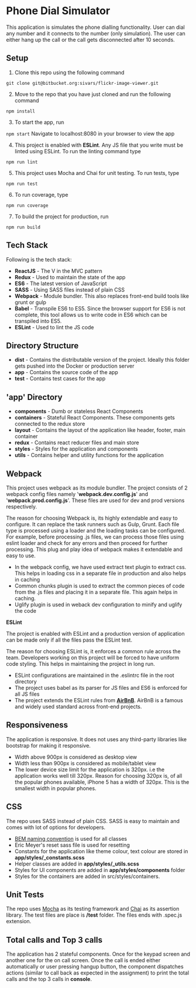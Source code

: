 Phone Dial Simulator
===================

This application is simulates the phone dialling functionality. User can dial any number and it connects to the number (only simulation). The user can either hang up the call or the call gets disconnected after 10 seconds.

Setup
-----

1)  Clone this repo using the following command

`git clone git@bitbucket.org:sivars/flickr-image-viewer.git`


2)  Move to the repo that you have just cloned and run the following command

`npm install`

3) To start the app, run

`npm start`
  Navigate to localhost:8080 in your browser to view the app

4) This project is enabled with **ESLint**. Any JS file that you write must be linted using ESLint. To run the linting command type

`npm run lint`

5) This project uses Mocha and Chai for unit testing. To run tests, type

`npm run test`

6) To run coverage, type

`npm run coverage`

7) To build the project for production, run

`npm run build`


Tech Stack
----------
Following is the tech stack:

 - **ReactJS** - The V in the MVC pattern
 - **Redux** - Used to maintain the state of the app
 - **ES6** - The latest version of JavaScript
 - **SASS** - Using SASS files instead of plain CSS
 - **Webpack** - Module bundler. This also replaces front-end build tools like grunt or gulp
 - **Babel** - Transpile ES6 to ES5. Since the browser support for ES6 is not complete, this tool allows us to write code in ES6 which can be transpiled into ES5.
 - **ESLint** - Used to lint the JS code

Directory Structure
-------------------
 - **dist** - Contains the distributable version of the project. Ideally this folder gets pushed into the Docker or production server
 - **app** - Contains the source code of the app
 - **test** - Contains test cases for the app

'app' Directory
-----------------
 - **components** - Dumb or stateless React Components
 - **containers** - Stateful React Components. These components gets connected to the redux store
 - **layout** - Contains the layout of the application like header, footer, main container
 - **redux** - Contains react reducer files and main store
 - **styles** - Styles for the application and components
 - **utils** - Contains helper and utility functions for the application

Webpack
-------
This project uses webpack as its module bundler. The project consists of 2 webpack config files namely '**webpack.dev.config.js**' and '**webpack.prod.config.js**'. These files are used for dev and prod versions respectively.

The reason for choosing Webpack is, its highly extendable and easy to configure. It can replace the task runners such as Gulp, Grunt. Each file type is processed using a loader and the loading tasks can be configured. For example, before processing .js files, we can process those files using eslint loader and check for any errors and then proceed for further processing. This plug and play idea of webpack makes it extendable and easy to use.

 - In the webpack config, we have used extract text plugin to extract css. This helps in loading css in a separate file in production and also helps in caching
 - Common chunks plugin is used to extract the common pieces of code from the .js files and placing it in a separate file. This again helps in caching.
 - Uglify plugin is used in weback dev configuration to minify and uglify the code

**ESLint**

The project is enabled with ESLint and a production version of application can be made only if all the files pass the ESLint test.

The reason for choosing ESLint is, it enforces a common rule across the team. Developers working on this project will be forced to have uniform code styling. This helps in maintaining the project in long run.

 - ESLint configurations are maintained in the .eslintrc file in the root directory
 - The project uses babel as its parser for JS files and ES6 is enforced for all JS files
 - The project extends the ESLint rules from [**AirBnB**](https://github.com/airbnb/javascript/tree/master/packages/eslint-config-airbnb). AirBnB is a famous and widely used standard across front-end projects.

Responsiveness
--------------
The application is responsive. It does not uses any third-party libraries like bootstrap for making it responsive.

 - Width above 900px is considered as desktop view
 - Width less than 900px is considered as mobile/tablet view
 - The lower device size limit for the application is 320px. i.e the application works well till 320px. Reason for choosing 320px is, of all the popular phones available, iPhone 5 has a width of 320px. This is the smallest width in popular phones.

CSS
---
The repo uses SASS instead of plain CSS. SASS is easy to maintain and comes with lot of options for developers.

 - [BEM naming convention](http://getbem.com/introduction/) is used for all classes
 - Eric Meyer's reset sass file is used for resetting
 - Constants for the application like theme colour, text colour are stored in **app/styles/_constants.scss**
 - Helper classes are added in **app/styles/_utils.scss**
 - Styles for UI components are added in **app/styles/components** folder
 - Styles for the containers are added in src/styles/containers.

Unit Tests
----------
The repo uses [Mocha](https://mochajs.org/) as its testing framework and [Chai](http://chaijs.com/) as its assertion library. The test files are place is **/test** folder. The files ends with .spec.js extension.

Total calls and Top 3 calls
---------------------------
The application has 2 stateful components. Once for the keypad screen and another one for the on call screen. Once the call is ended either automatically or user pressing hangup button, the component dispatches actions (similar to call back as expected in the assignment) to print the total calls and the top 3 calls in **console**. 

